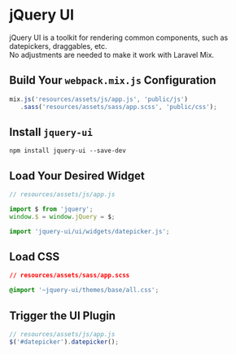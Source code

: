 # jQuery UI

jQuery UI is a toolkit for rendering common components, such as datepickers, draggables, etc.  
No adjustments are needed to make it work with Laravel Mix.

## Build Your `webpack.mix.js` Configuration

```js
mix.js('resources/assets/js/app.js', 'public/js')
   .sass('resources/assets/sass/app.scss', 'public/css');
```

## Install `jquery-ui`

```
npm install jquery-ui --save-dev
```

## Load Your Desired Widget

```js
// resources/assets/js/app.js

import $ from 'jquery';
window.$ = window.jQuery = $;

import 'jquery-ui/ui/widgets/datepicker.js';
```

## Load CSS

```css
// resources/assets/sass/app.scss

@import '~jquery-ui/themes/base/all.css';
```

## Trigger the UI Plugin

```js
// resources/assets/js/app.js
$('#datepicker').datepicker();
```
